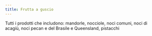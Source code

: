 ```yaml
---
title: Frutta a guscio
---
```

Tutti i prodotti che includono: mandorle, nocciole, noci comuni, noci di acagiù, noci pecan e del Brasile e Queensland, pistacchi